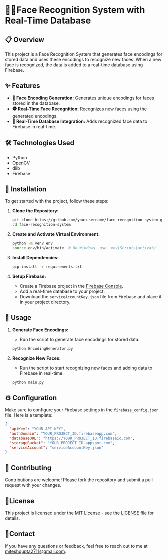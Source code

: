 # 🙎‍♂️Face Recognition System with Real-Time Database

## 📋 Overview

This project is a Face Recognition System that generates face encodings for stored data and uses these encodings to recognize new faces. When a new face is recognized, the data is added to a real-time database using Firebase.

## ✨ Features

- **🔢 Face Encoding Generation:** Generates unique encodings for faces stored in the database.
- **🕵️ Real-Time Face Recognition:** Recognizes new faces using the generated encodings.
- **🔄 Real-Time Database Integration:** Adds recognized face data to Firebase in real-time.

## 🛠️ Technologies Used

- Python
- OpenCV
- dlib
- Firebase

## 🚀 Installation

To get started with the project, follow these steps:

1. **Clone the Repository:**
    ```bash
    git clone https://github.com/yourusername/face-recognition-system.git
    cd face-recognition-system
    ```

2. **Create and Activate Virtual Environment:**
    ```bash
    python -m venv env
    source env/bin/activate  # On Windows, use `env\Scripts\activate`
    ```

3. **Install Dependencies:**
    ```bash
    pip install -r requirements.txt
    ```

4. **Setup Firebase:**
    - Create a Firebase project in the [Firebase Console](https://console.firebase.google.com/).
    - Add a real-time database to your project.
    - Download the `serviceAccountKey.json` file from Firebase and place it in your project directory.

## 📘 Usage

1. **Generate Face Encodings:**
    - Run the script to generate face encodings for stored data.
    ```bash
    python EncodingGenerator.py
    ```

2. **Recognize New Faces:**
    - Run the script to start recognizing new faces and adding data to Firebase in real-time.
    ```bash
    python main.py
    ```

## ⚙️ Configuration

Make sure to configure your Firebase settings in the `firebase_config.json` file. Here is a template:

```json
{
  "apiKey": "YOUR_API_KEY",
  "authDomain": "YOUR_PROJECT_ID.firebaseapp.com",
  "databaseURL": "https://YOUR_PROJECT_ID.firebaseio.com",
  "storageBucket": "YOUR_PROJECT_ID.appspot.com",
  "serviceAccount": "serviceAccountKey.json"
}
```

## 🤝 Contributing
Contributions are welcome! Please fork the repository and submit a pull request with your changes.

## 📄License
This project is licensed under the MIT License - see the [LICENSE](https://github.com/miteshgupta07/Face-Recognition-with-Real-Time-Database/blob/main/LICENSE) file for details.

## 📧Contact
If you have any questions or feedback, feel free to reach out to me at miteshgupta2711@gmail.com.
